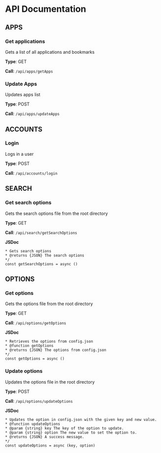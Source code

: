 # API Documentation



## APPS

### Get applications

Gets a list of all applications and bookmarks

**Type**: GET

**Call**: `/api/apps/getApps`

### Update Apps

Updates apps list

**Type**: POST

**Call**: `/api/apps/updateApps`



## ACCOUNTS

### Login

Logs in a user

**Type**: POST

**Call**: `/api/accounts/login`



## SEARCH

### Get search options

Gets the search options file from the root directory

**Type**: GET

**Call**: `/api/search/getSearchOptions`

**JSDoc**

 ``` /**
 * Gets search options
 * @returns {JSON} The search options
 */
const getSearchOptions = async () 
 ``` 



## OPTIONS

### Get options

Gets the options file from the root directory

**Type**: GET

**Call**: `/api/options/getOptions`

**JSDoc**

 ``` /**
 * Retrieves the options from config.json
 * @function getOptions
 * @returns {JSON} The options from config.json
 */
const getOptions = async () 
 ``` 

### Update options

Updates the options file in the root directory

**Type**: POST

**Call**: `/api/options/updateOptions`

**JSDoc**

 ``` /**
 * Updates the option in config.json with the given key and new value.
 * @function updateOptions
 * @param {string} key The key of the option to update.
 * @param {string} option The new value to set the option to.
 * @returns {JSON} A success message.
 */
const updateOptions = async (key, option) 
 ``` 

